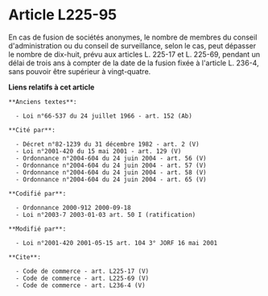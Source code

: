 # Article L225-95

En cas de fusion de sociétés anonymes, le nombre de membres du conseil d'administration ou du conseil de surveillance, selon
le cas, peut dépasser le nombre de dix-huit, prévu aux articles L. 225-17 et L. 225-69, pendant un délai de trois ans à
compter de la date de la fusion fixée à l'article L. 236-4, sans pouvoir être supérieur à vingt-quatre.

**Liens relatifs à cet article**

	**Anciens textes**:

	  - Loi n°66-537 du 24 juillet 1966 - art. 152 (Ab)

	**Cité par**:

	  - Décret n°82-1239 du 31 décembre 1982 - art. 2 (V)
	  - Loi n°2001-420 du 15 mai 2001 - art. 129 (V)
	  - Ordonnance n°2004-604 du 24 juin 2004 - art. 56 (V)
	  - Ordonnance n°2004-604 du 24 juin 2004 - art. 57 (V)
	  - Ordonnance n°2004-604 du 24 juin 2004 - art. 58 (V)
	  - Ordonnance n°2004-604 du 24 juin 2004 - art. 65 (V)

	**Codifié par**:

	  - Ordonnance 2000-912 2000-09-18
	  - Loi n°2003-7 2003-01-03 art. 50 I (ratification)

	**Modifié par**:

	  - Loi n°2001-420 2001-05-15 art. 104 3° JORF 16 mai 2001

	**Cite**:

	  - Code de commerce - art. L225-17 (V)
	  - Code de commerce - art. L225-69 (V)
	  - Code de commerce - art. L236-4 (V)

